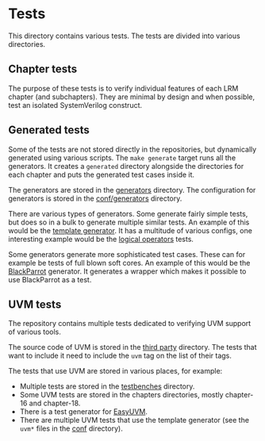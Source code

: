 # Tests

This directory contains various tests.
The tests are divided into various directories.

## Chapter tests

The purpose of these tests is to verify individual features of each LRM chapter (and subchapters).
They are minimal by design and when possible, test an isolated SystemVerilog construct.

## Generated tests

Some of the tests are not stored directly in the repositories, but dynamically generated using various scripts.
The `make generate` target runs all the generators.
It creates a `generated` directory alongside the directories for each chapter and puts the generated test cases inside it.

The generators are stored in the [generators](https://github.com/SymbiFlow/sv-tests/tree/master/generators) directory.
The configuration for generators is stored in the [conf/generators](https://github.com/SymbiFlow/sv-tests/tree/master/conf/generators) directory.

There are various types of generators.
Some generate fairly simple tests, but does so in a bulk to generate multiple similar tests.
An example of this would be the [template generator](https://github.com/SymbiFlow/sv-tests/blob/master/generators/template_generator).
It has a multitude of various configs, one interesting example would be the [logical operators](https://github.com/SymbiFlow/sv-tests/blob/master/conf/generators/templates/logical.json) tests.

Some generators generate more sophisticated test cases.
These can for example be tests of full blown soft cores.
An example of this would be the [BlackParrot](https://github.com/SymbiFlow/sv-tests/blob/master/generators/black-parrot) generator.
It generates a wrapper which makes it possible to use BlackParrot as a test.

## UVM tests

The repository contains multiple tests dedicated to verifying UVM support of various tools.

The source code of UVM is stored in the [third party](https://github.com/SymbiFlow/sv-tests/tree/master/third_party/tests) directory.
The tests that want to include it need to include the `uvm` tag on the list of their tags.

The tests that use UVM are stored in various places, for example:

* Multiple tests are stored in the [testbenches](https://github.com/SymbiFlow/sv-tests/tree/master/tests/testbenches) directory.
* Some UVM tests are stored in the chapters directories, mostly chapter-16 and chapter-18.
* There is a test generator for [EasyUVM](https://github.com/SymbiFlow/sv-tests/blob/master/generators/easyUVM).
* There are multiple UVM tests that use the template generator (see the ``uvm*`` files in the [conf](https://github.com/SymbiFlow/sv-tests/blob/master/conf/generators/templates/) directory).

